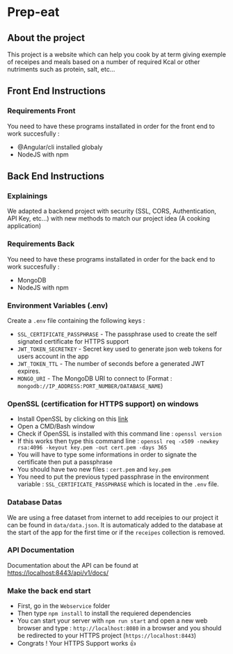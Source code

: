 # Prep-eat

## About the project

This project is a website which can help you cook by at term giving exemple of receipes and meals based on a number of required Kcal or other nutriments such as protein, salt, etc...

## Front End Instructions

### Requirements Front

You need to have these programs installated in order for the front end to work succesfully :

* @Angular/cli installed globaly
* NodeJS with npm

## Back End Instructions

### Explainings

We adapted a backend project with security (SSL, CORS, Authentication, API Key, etc...) with new methods to match our project idea (A cooking application)

### Requirements Back

You need to have these programs installated in order for the back end to work succesfully :

* MongoDB
* NodeJS with npm

### Environment Variables (.env)

Create a `.env` file containing the following keys :

* `SSL_CERTIFICATE_PASSPHRASE` - The passphrase used to create the self signated certificate for HTTPS support
* `JWT_TOKEN_SECRETKEY` - Secret key used to generate json web tokens for users account in the app
* `JWT_TOKEN_TTL` - The number of seconds before a generated JWT expires.
* `MONGO_URI` - The MongoDB URI to connect to (Format : `mongodb://IP_ADDRESS:PORT_NUMBER/DATABASE_NAME`)

### OpenSSL (certification for HTTPS support) on windows

* Install OpenSSL by clicking on this [link](https://slproweb.com/products/Win32OpenSSL.html)
* Open a CMD/Bash window
* Check if OpenSSL is installed with this command line : `openssl version`
* If this works then type this command line : `openssl req -x509 -newkey rsa:4096 -keyout key.pem -out cert.pem -days 365`
* You will have to type some informations in order to signate the certificate then put a passphrase
* You should have two new files : `cert.pem` and `key.pem`
* You need to put the previous typed passphrase in the environment variable : `SSL_CERTIFICATE_PASSPHRASE` which is located in the `.env` file.

### Database Datas

We are using a free dataset from internet to add receipies to our project it can be found in `data/data.json`.
It is automaticaly added to the database at the start of the app for the first time or if the `receipes` collection is removed.

### API Documentation

Documentation about the API can be found at [https://localhost:8443/api/v1/docs/](https://localhost:8443/api/v1/docs/)

### Make the back end start

* First, go in the `Webservice` folder
* Then type `npm install` to install the requiered dependencies
* You can start your server with `npm run start` and open a new web browser and type : `http://localhost:8080` in a browser and you should be redirected to your HTTPS project (`https://localhost:8443`)
* Congrats ! Your HTTPS Support works :+1:
